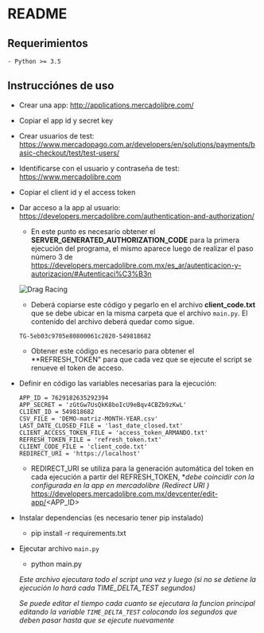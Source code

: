 # README


## Requerimientos

    - Python >= 3.5 
## Instrucciónes de uso


- Crear una app: http://applications.mercadolibre.com/
- Copiar el app id y secret key
- Crear usuarios de test: https://www.mercadopago.com.ar/developers/en/solutions/payments/basic-checkout/test/test-users/
- Identificarse con el usuario y contraseña de test: https://www.mercadolibre.com
- Copiar el client id y el access token
- Dar acceso a la app al usuario: https://developers.mercadolibre.com/authentication-and-authorization/

    - En este punto es necesario obtener el **SERVER_GENERATED_AUTHORIZATION_CODE** para la primera ejecución del programa, el mismo aparece luego de realizar el paso número 3 de https://developers.mercadolibre.com.mx/es_ar/autenticacion-y-autorizacion/#Autenticaci%C3%B3n

    ![Drag Racing](https://http2.mlstatic.com/storage/developers-site-cms-admin/DevSite/335687742731-code-resaltado.png)

    - Deberá copiarse este código y pegarlo en el archivo **client_code.txt** que se debe ubicar en la misma carpeta que el archivo `main.py`. El contenido del archivo deberá quedar como sigue.
    ```
    TG-5eb03c9705e80800061c2820-549818682
    ```

    - Obtener este código es necesario para obtener el **REFRESH_TOKEN" para que cada vez que se ejecute el script se renueve el token de acceso.


- Definir en código las variables necesarias para la ejecución:
    ```
    APP_ID = 7629182635292394
    APP_SECRET = 'zGtGw7UsQkK8boIcU9eBqv4CBZb9zKwL'
    CLIENT_ID = 549818682
    CSV_FILE = 'DEMO-matriz-MONTH-YEAR.csv'
    LAST_DATE_CLOSED_FILE = 'last_date_closed.txt'
    CLIENT_ACCESS_TOKEN_FILE = 'access_token_ARMANDO.txt'
    REFRESH_TOKEN_FILE = 'refresh_token.txt'
    CLIENT_CODE_FILE = 'client_code.txt'
    REDIRECT_URI = 'https://localhost'
    ```

    - REDIRECT_URI se utiliza para la generación automática del token en cada ejecución a partir del REFRESH_TOKEN, **debe coincidir con la configurada en la app en mercadolibre (Redirect URI *)** https://developers.mercadolibre.com.mx/devcenter/edit-app/<APP_ID>


- Instalar dependencias (es necesario tener pip instalado)

    - pip install -r requirements.txt

- Ejecutar archivo `main.py`

    - python main.py

    *Este archivo ejecutara todo el script una vez y luego (si no se detiene la ejecución lo hará cada TIME_DELTA_TEST segundos)*

    *Se puede editar el tiempo cada cuanto se ejecutara la funcion principal editando la variable `TIME_DELTA_TEST` colocando los segundos que deben pasar hasta que se ejecute nuevamente*
